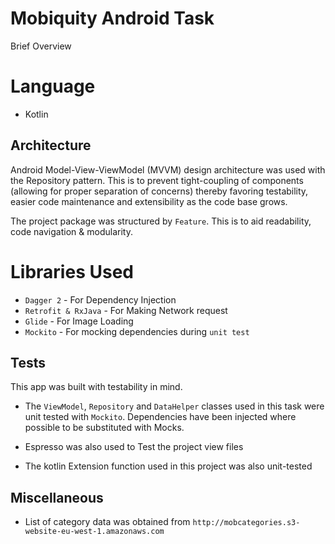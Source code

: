 # Mobiquity Android Task

Brief Overview

# Language
- Kotlin

## Architecture

Android Model-View-ViewModel (MVVM) design architecture was used with the Repository
pattern. This is to prevent tight-coupling of components (allowing for proper
separation of concerns) thereby favoring testability, easier code maintenance
and extensibility as the code base grows.

The project package was structured by `Feature`. This is to aid readability,
code navigation & modularity.

# Libraries Used
- `Dagger 2` - For Dependency Injection
- `Retrofit & RxJava` - For Making Network request
- `Glide` - For Image Loading
- `Mockito` - For mocking dependencies during `unit test`

## Tests
This app was built with testability in mind.

- The `ViewModel`, `Repository` and `DataHelper` classes used in this task were unit tested with `Mockito`.
  Dependencies have been injected where possible to be substituted with Mocks.

- Espresso was also used to Test the project view files
- The kotlin Extension function used in this project was also unit-tested

## Miscellaneous
- List of category data was obtained from `http://mobcategories.s3-website-eu-west-1.amazonaws.com`